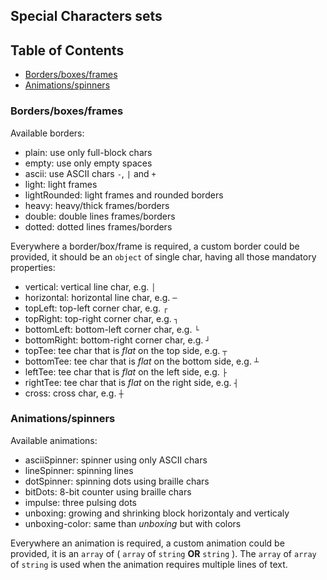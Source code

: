 
<a name="top"></a>
<a name="ref.spChars"></a>
## Special Characters sets



<a name="ref.spChars.toc"></a>
## Table of Contents

* [Borders/boxes/frames](#ref.spChars.box)
* [Animations/spinners](#ref.spChars.animation)



<a name="ref.spChars.box"></a>
### Borders/boxes/frames

Available borders:

* plain: use only full-block chars
* empty: use only empty spaces
* ascii: use ASCII chars `-`, `|` and `+`
* light: light frames
* lightRounded: light frames and rounded borders
* heavy: heavy/thick frames/borders
* double: double lines frames/borders
* dotted: dotted lines frames/borders

<a name="ref.spChars.box.custom"></a>
Everywhere a border/box/frame is required, a custom border could be provided, it should be an `object` of single char,
having all those mandatory properties:

* vertical: vertical line char, e.g. `│`
* horizontal: horizontal line char, e.g. `─`
* topLeft: top-left corner char, e.g. `┌`
* topRight: top-right corner char, e.g. `┐`
* bottomLeft: bottom-left corner char, e.g. `└`
* bottomRight: bottom-right corner char, e.g. `┘`
* topTee: tee char that is *flat* on the top side, e.g. `┬`
* bottomTee: tee char that is *flat* on the bottom side, e.g. `┴`
* leftTee: tee char that is *flat* on the left side, e.g. `├`
* rightTee: tee char that is *flat* on the right side, e.g. `┤`
* cross: cross char, e.g. `┼`



<a name="ref.spChars.animation"></a>
### Animations/spinners

Available animations:

* asciiSpinner: spinner using only ASCII chars
* lineSpinner: spinning lines
* dotSpinner: spinning dots using braille chars
* bitDots: 8-bit counter using braille chars
* impulse: three pulsing dots
* unboxing: growing and shrinking block horizontaly and verticaly
* unboxing-color: same than *unboxing* but with colors

<a name="ref.spChars.animation.custom"></a>
Everywhere an animation is required, a custom animation could be provided, it is an `array` of ( `array` of `string` **OR** `string` ).
The `array` of `array` of `string` is used when the animation requires multiple lines of text.

